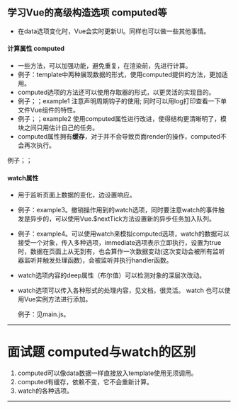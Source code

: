 ## 学习Vue的高级构造选项 computed等
* 在data选项变化时，Vue会实时更新UI。同样也可以做一些其他事情。
#### 计算属性 computed
* 一些方法，可以加强功能，避免重复，在渲染前，先进行计算。
* 例子：template中两种展现数据的形式，使用computed提供的方法，更加适用。
* computed选项的方法还可以使用存取器的形式，以更灵活的实现目的。
* 例子；；example1 注意声明周期钩子的使用; 同时可以用log打印查看一下单文件Vue组件的特性。
* 例子；；example2 使用computed属性进行改进，使得结构更清晰明了，模块之间只用估计自己的任务。
* computed属性拥有**缓存**，对于并不会导致页面render的操作，computed不会再次执行。

例子；；
#### watch属性
* 用于监听页面上数据的变化，边设置响应。
* 例子：example3。撤销操作用到的watch选项，同时要注意watch的事件触发是异步的，可以使用Vue.$nextTick方法设置新的异步任务加入队列。
* 例子：example4。可以使用watch来模拟computed选项，watch的数据可以接受一个对象，传入多种选项，immediate选项表示立即执行，设置为true时，数据在页面上从无到有，也会算作一次数据变动(这次变动会被所有监听器监听并触发处理函数)，会被监听并执行handler函数。
* watch选项内容的deep属性（布尔值）可以检测对象的深层次改动。
* watch选项可以传入各种形式的处理内容，见文档，很灵活。  watch 也可以使用Vue实例方法进行添加。

  例子：见main.js。
--------------------------------------------------------
# 面试题 computed与watch的区别
1. computed可以像data数据一样直接放入template使用无须调用。
2. computed有缓存，依赖不变，它不会重新计算。
3. watch的各种选项。
--------------------------------------------------------
